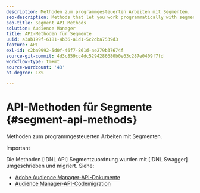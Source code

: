```yaml
---
description: Methoden zum programmgesteuerten Arbeiten mit Segmenten.
seo-description: Methods that let you work programmatically with segments.
seo-title: Segment API Methods
solution: Audience Manager
title: API-Methoden für Segmente
uuid: a3ab199f-6181-4b36-a1d1-5c2dba7539d3
feature: API
exl-id: c2ba9992-5d0f-46f7-861d-ae279b37674f
source-git-commit: 4d3c859cc4dc5294286680b0e63c287e0409f7fd
workflow-type: tm+mt
source-wordcount: '43'
ht-degree: 13%

---
```


# API-Methoden für Segmente {#segment-api-methods}

Methoden zum programmgesteuerten Arbeiten mit Segmenten.

>[!IMPORTANT]
>
>Die Methoden [!DNL API] Segmentzuordnung wurden mit [!DNL Swagger] umgeschrieben und migriert. Siehe:
>
>* [Adobe Audience Manager-API-Dokumente](https://bank.demdex.com/portal/swagger/index.html)
>* [Audience Manager-API-Codemigration](../../api/api-swagger-migration.md)
